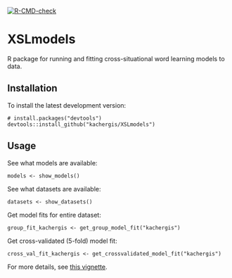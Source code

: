 <!-- badges: start -->
[![R-CMD-check](https://github.com/kachergis/XSLmodels/actions/workflows/R-CMD-check.yaml/badge.svg)](https://github.com/kachergis/XSLmodels/actions/workflows/R-CMD-check.yaml)
<!-- badges: end -->

# XSLmodels

R package for running and fitting cross-situational word learning models to data.

Installation
------------

<!-- To install the released version on [CRAN](https://cran.r-project.org/package=XSLmodels): 

```
install.packages("XSLmodels")
```
-->


To install the latest development version:

```
# install.packages("devtools")
devtools::install_github("kachergis/XSLmodels")
```

Usage
-----

See what models are available:
```
models <- show_models()
```

See what datasets are available:
```
datasets <- show_datasets()
```

Get model fits for entire dataset:
```
group_fit_kachergis <- get_group_model_fit("kachergis")
```

Get cross-validated (5-fold) model fit:
```
cross_val_fit_kachergis <- get_crossvalidated_model_fit("kachergis")
```


For more details, see [this vignette](https://kachergis.github.io/XSLmodels/articles/XSLmodels.html).
